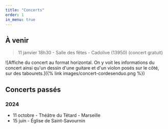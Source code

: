 ```yaml
---
title: "Concerts"
order: 1
in_menu: true
---
```

## À venir

> 11 janvier 18h30 - Salle des fêtes - Cadolive (13950) (concert gratuit)

![Affiche du concert au format horizontal. On y voit les informations du concert ainsi qu'un dessin d'une guitare et d'un violon posés sur le côté, sur des tabourets.]({% link images/concert-cordesenduo.png %})

## Concerts passés

### 2024
- 11 octobre - Théâtre du Têtard - Marseille
- 15 juin - Église de Saint-Savournin 